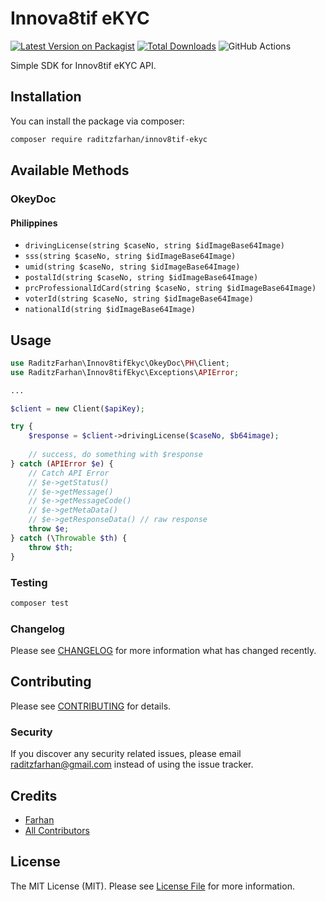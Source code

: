 # Innova8tif eKYC

[![Latest Version on Packagist](https://img.shields.io/packagist/v/raditzfarhan/innov8tif-ekyc.svg?style=flat-square)](https://packagist.org/packages/raditzfarhan/innov8tif-ekyc)
[![Total Downloads](https://img.shields.io/packagist/dt/raditzfarhan/innov8tif-ekyc.svg?style=flat-square)](https://packagist.org/packages/raditzfarhan/innov8tif-ekyc)
![GitHub Actions](https://github.com/raditzfarhan/innov8tif-ekyc/actions/workflows/main.yml/badge.svg)

Simple SDK for Innov8tif eKYC API.

## Installation

You can install the package via composer:

```bash
composer require raditzfarhan/innov8tif-ekyc
```

## Available Methods
### OkeyDoc

#### Philippines
- `drivingLicense(string $caseNo, string $idImageBase64Image)`
- `sss(string $caseNo, string $idImageBase64Image)`
- `umid(string $caseNo, string $idImageBase64Image)`
- `postalId(string $caseNo, string $idImageBase64Image)`
- `prcProfessionalIdCard(string $caseNo, string $idImageBase64Image)`
- `voterId(string $caseNo, string $idImageBase64Image)`
- `nationalId(string $idImageBase64Image)`

## Usage

```php
use RaditzFarhan\Innov8tifEkyc\OkeyDoc\PH\Client;
use RaditzFarhan\Innov8tifEkyc\Exceptions\APIError;

...

$client = new Client($apiKey);

try {
    $response = $client->drivingLicense($caseNo, $b64image);
    
    // success, do something with $response
} catch (APIError $e) {
    // Catch API Error
    // $e->getStatus()
    // $e->getMessage()
    // $e->getMessageCode()
    // $e->getMetaData()
    // $e->getResponseData() // raw response
    throw $e;
} catch (\Throwable $th) {
    throw $th;
}
```

### Testing

```bash
composer test
```

### Changelog

Please see [CHANGELOG](CHANGELOG.md) for more information what has changed recently.

## Contributing

Please see [CONTRIBUTING](CONTRIBUTING.md) for details.

### Security

If you discover any security related issues, please email raditzfarhan@gmail.com instead of using the issue tracker.

## Credits

-   [Farhan](https://github.com/raditzfarhan)
-   [All Contributors](../../contributors)

## License

The MIT License (MIT). Please see [License File](LICENSE.md) for more information.
